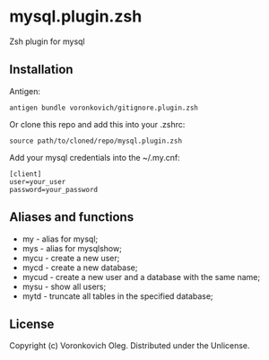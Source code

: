 mysql.plugin.zsh
=====================

Zsh plugin for mysql 

Installation
------------

Antigen:
    
    antigen bundle voronkovich/gitignore.plugin.zsh

Or clone this repo and add this into your .zshrc:

    source path/to/cloned/repo/mysql.plugin.zsh

Add your mysql credentials into the ~/.my.cnf:
    
    [client]
    user=your_user
    password=your_password

Aliases and functions
---------------------

+ my - alias for mysql;
+ mys - alias for mysqlshow;
+ mycu - create a new user;
+ mycd - create a new database;
+ mycud - create a new user and a database with the same name;
+ mysu - show all users;
+ mytd - truncate all tables in the specified database;

License
-------

Copyright (c) Voronkovich Oleg. Distributed under the Unlicense.
